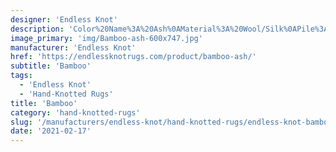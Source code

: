 ```yaml
---
designer: 'Endless Knot'
description: 'Color%20Name%3A%20Ash%0AMaterial%3A%20Wool/Silk%0APile%3A%20CutStyle%3A%20Abstract%2C%20Modern'
image_primary: 'img/Bamboo-ash-600x747.jpg'
manufacturer: 'Endless Knot'
href: 'https://endlessknotrugs.com/product/bamboo-ash/'
subtitle: 'Bamboo'
tags:
  - 'Endless Knot'
  - 'Hand-Knotted Rugs'
title: 'Bamboo'
category: 'hand-knotted-rugs'
slug: '/manufacturers/endless-knot/hand-knotted-rugs/endless-knot-bamboo'
date: '2021-02-17'
---
```

